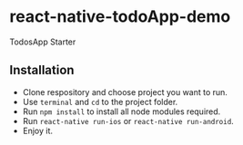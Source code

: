 # react-native-todoApp-demo
TodosApp Starter

## Installation

- Clone respository and choose project you want to run.
- Use `terminal` and `cd` to the project folder.
- Run `npm install` to install all node modules required.
- Run `react-native run-ios` or `react-native run-android`.
- Enjoy it.
